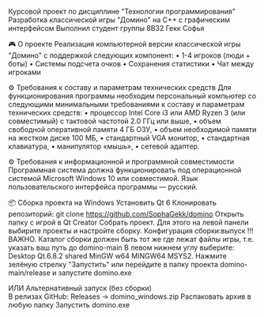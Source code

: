 Курсовой проект по дисциплине "Технологии программирования"
Разработка классической игры "Домино" на C++ с графическим интерфейсом
Выполнил студент группы 8В32 Гекк Софья

🎮 О проекте
Реализация компьютерной версии классической игры "Домино" с поддержкой следующих компонент:
• 1-4 игроков (люди + боты)
• Системы подсчета очков
• Сохранения статистики
• Чат между игроками

⚙️ Требования к составу и параметрам технических средств
Для функционирования программы необходим персональный компьютер со следующими минимальными требованиями к составу и параметрам технических средств:
•	процессор Intel Core i3 или AMD Ryzen 3 (или совместимый) с тактовой частотой 2.0 ГГц или выше,
•	объем свободной оперативной памяти 4 ГБ ОЗУ,
•	объем необходимой памяти на жестком диске 100 МБ,
•	стандартный VGA монитор,
•	стандартная клавиатура,
•	манипулятор «мышь»,
•	сетевой адаптер.

⚙️ Требования к информационной и программной совместимости
  Программная система должна функционировать под операционной системой Microsoft Windows 10 или совместимой.
  Язык пользовательского интерфейса программы — русский.

📦 Сборка проекта на Windows
  Установить Qt 6
  Клонировать репозиторий: git clone https://github.com/SophaGekk/domino
  Открыть папку с игрой в Qt Creator
  Собрать проект. Для этого на левой панели выбирите проекты и настройте сборку.
  Конфигурация сборки:выпуск
  !!!ВАЖНО. Каталог сборки должен быть тот же где лежат файлы игры, т.е. указать ваш путь до domino-main
  В левом нижнем углу выберите: Desktop Qt.6.8.2 shared MinGW w64 MINGW64 MSYS2. 
  Нажмите зелёную стрелку "Запустить" или перейдите в папку проекта domino-main/release и запустите domino.exe

ИЛИ Альтернативный запуск (без сборки)  
  В релизах GitHub: Releases → domino_windows.zip
  Распаковать архив в любую папку
  Запустить domino.exe
